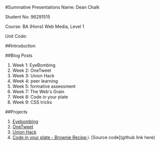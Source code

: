 #Summative Presentations
Name: Dean Chalk

Student No: 96291515

Course: BA (Hons) Web Media, Level 1

Unit Code: 

##Introduction

##Blog Posts
1. Week 1: EyeBombing
2. Week 2: OneTweet
3. Week 3: Union Hack
4. Week 4: peer learning
5. Week 5: formative assessment
7. Week 7: The Web's Grain
8. Week 8: Code in your plate
9. Week 9: CSS tricks

##Projects
1. [Eyebombing](https://docs.google.com/a/students.rave.ac.uk/presentation/d/1fKzT6UncrZ4-Eq9HKPfxZni0BBSqnteSGG5pQrK8uw4/edit?usp=sharing)
2. [OneTweet](https://docs.google.com/a/students.rave.ac.uk/presentation/d/14LiWliQ7ZrVYr-d4z4AT8vJZ2vJO6E1knxZD6uvf8ZU/edit?usp=sharing)
3. [Union Hack](https://docs.google.com/a/students.rave.ac.uk/presentation/d/1wpCSnG4Iu_bIg69B5_zRYUI66WXLWFX2LX4Mx9IauzU/edit?usp=sharing)
4. [Code in your plate - Brownie Recipe
](https://d157rqmxrxj6ey.cloudfront.net/onaed/14823/)
	i. [Source code](github link here)